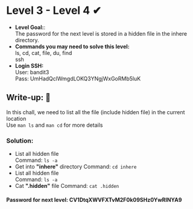 # Level 3 - Level 4 ✔
- **Level Goal:**:<br>
The password for the next level is stored in a hidden file in the inhere directory.<br>
- **Commands you may need to solve this level:**<br>
ls, cd, cat, file, du, find<br>
ssh<br>
- **Login SSH:**<br>
User: bandit3<br>
Pass: UmHadQclWmgdLOKQ3YNgjWxGoRMb5luK<br>
## Write-up: 📝<br>
In this chall, we need to list all the file (include hidden file) in the current location <br>
Use `man ls` and `man cd` for more details
### Solution:<br>
- List all hidden file<br>
Command: `ls -a`<br>
- Get into **"inhere"** directory
Command: `cd inhere`
- List all hidden file<br>
Command: `ls -a`<br>
- Cat **".hidden"** file
Command: `cat .hidden`

#### Password for next level: CV1DtqXWVFXTvM2F0k09SHz0YwRINYA9
